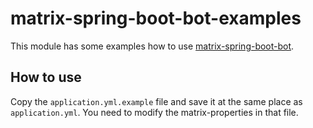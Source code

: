 # matrix-spring-boot-bot-examples

This module has some examples how to use [matrix-spring-boot-bot](../matrix-spring-boot-bot).

## How to use
Copy the `application.yml.example` file and save it at the same place as `application.yml`. You need to modify the matrix-properties in that file.